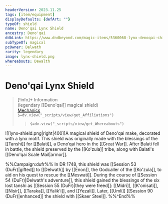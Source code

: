 ```yaml
---
headerVersion: 2023.11.25
tags: [item/equipment]
displayDefaults: {defArt: ""}
typeOf: shield
name: Deno'qai Lynx Shield
ancestry: Deno'qai
ddbLink: https://www.dndbeyond.com/magic-items/5360068-lynx-denoqai-shield
subTypeOf: magical
pcOwner: Delwath
rarity: legendary
image: lynx-shield.png
whereabouts: Dewalth
---
```

# Deno'qai Lynx Shield
>[!info]+ Information  
> (legendary [[Deno'qai]] magical shield)  
> [Mechanics](https://www.dndbeyond.com/magic-items/5360068-lynx-denoqai-shield)  
> `$=dv.view("_scripts/view/get_Affiliations")`  
>> `$=dv.view("_scripts/view/get_Whereabouts")`

![[lynx-shield.png|right|400]]A magical shield of Deno'qai make, decorated with a lynx motif. This shield was originally made with the blessings of the [[Tanshi]] for [[Balati]], a Deno’qai hero in the [[Great War]]. After Balati fell in battle, the shield preserved by the [[Ko'zula]] tribe, along with Balati's [[Deno'qai Scale Mail|armor]]. 

%%Campaign:dufr%%
In DR 1748, this shield was [[Session 53 (DuFr)|gifted]] to [[Delwath]] by [[Enon]], the Godcaller of the [[Ko'zula]], to aid on his quest to rescue the [[Meswati]]. During the course of [[Session 54 (DuFr)|Delwath's adventure]], this shield gained the blessings of the six lost tanshi as [[Session 55 (DuFr)|they were freed]]: [[Midri]], [[K'onisati]], [[Nisir]], [[Taraka]], [[Yalik'i]], and [[Yezali]]. Later, [[Umli]] [[Session 90 (DuFr)|enhanced]] the shield with [[Skaer Steel]]. 
%%^End%%